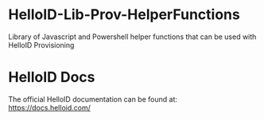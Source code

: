 # HelloID-Lib-Prov-HelperFunctions
Library of Javascript and Powershell helper functions that can be used with HelloID Provisioning

# HelloID Docs
The official HelloID documentation can be found at: https://docs.helloid.com/
